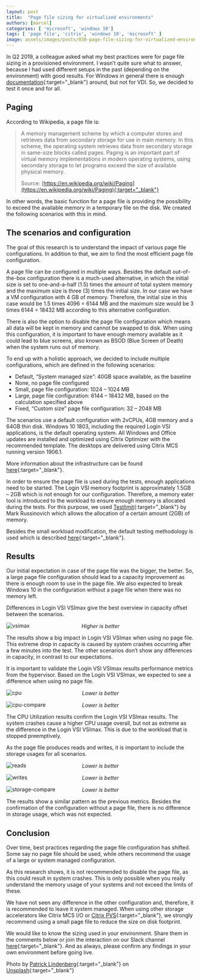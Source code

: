 ```yaml
---
layout: post
title:  "Page file sizing for virtualized environments"
authors: [marcel]
categories: [ 'microsoft', 'windows 10']
tags: [ 'page file', 'citrix', 'windows 10', 'microsoft' ]
image: assets/images/posts/038-page-file-sizing-for-virtualized-environments/038-page-file-feature-image.png
---
```

In Q2 2019, a colleague asked what my best practices were for page file sizing in a provisioned environment. I wasn’t quite sure what to answer, because I had used different setups in the past (depending on the environment) with good results. For Windows in general there is enough [documentation](https://docs.microsoft.com/en-us/windows/client-management/determine-appropriate-page-file-size){:target="_blank"} around, but not for VDI. So, we decided to test it once and for all.

## Paging
According to Wikipedia, a page file is:

> A memory management scheme by which a computer stores and retrieves data from secondary storage for use in main memory. In this scheme, the operating system retrieves data from secondary storage in same-size blocks called pages. Paging is an important part of virtual memory implementations in modern operating systems, using secondary storage to let programs exceed the size of available physical memory.
>
> Source: [https://en.wikipedia.org/wiki/Paging](https://en.wikipedia.org/wiki/Paging){:target="_blank"}

In other words, the basic function for a page file is providing the possibility to exceed the available memory in a temporary file on the disk. We created the following scenarios with this in mind.

## The scenarios and configuration
The goal of this research is to understand the impact of various page file configurations. In addition to that, we aim to find the most efficient page file configuration.

A page file can be configured in multiple ways. Besides the default out-of-the-box configuration there is a much-used alternative, in which the initial size is set to one-and-a-half (1.5) times the amount of total system memory and the maximum size is three (3) times the initial size. In our case we have a VM configuration with 4 GB of memory. Therefore, the initial size in this case would be 1.5 times 4096 = 6144 MB and the maximum size would be 3 times 6144 = 18432 MB according to this alternative configuration.

There is also the option to disable the page file configuration which means all data will be kept in memory and cannot be swapped to disk. When using this configuration, it is important to have enough memory available as it could lead to blue screens, also known as BSOD (Blue Screen of Death) when the system runs out of memory.

To end up with a holistic approach, we decided to include multiple configurations, which are defined in the following scenarios:

  * Default, “System managed size”: 40GB space available, as the baseline
  * None, no page file configured
  * Small, page file configuration: 1024 – 1024 MB
  * Large, page file configuration: 6144 – 18432 MB, based on the calculation specified above
  * Fixed, “Custom size” page file configuration: 32 – 2048 MB

The scenarios use a default configuration with 2vCPUs, 4GB memory and a 64GB thin disk. Windows 10 1803, including the required Login VSI applications, is the default operating system. All Windows and Office updates are installed and optimized using Citrix Optimizer with the recommended template. The desktops are delivered using Citrix MCS running version 1906.1.

More information about the infrastructure can be found [here]({{site.baseurl}}/architecture-and-hardware-setup-overview-2018){:target="_blank"}.

In order to ensure the page file is used during the tests, enough applications need to be started. The Login VSI memory footprint is approximately 1.5GB – 2GB which is not enough for our configuration. Therefore, a memory eater tool is introduced to the workload to ensure enough memory is allocated during the tests. For this purpose, we used [Testlimit](https://docs.microsoft.com/en-us/sysinternals/downloads/testlimit){:target="_blank"} by Mark Russinovich which allows the allocation of a certain amount (2GB) of memory.

Besides the small workload modification, the default testing methodology is used which is described [here]({{site.baseurl}}/insight-in-the-testing-methodology){:target="_blank"}.

## Results
Our initial expectation in case of the page file was the bigger, the better. So, a large page file configuration should lead to a capacity improvement as there is enough room to use in the page file. We also expected to break Windows 10 in the configuration without a page file when there was no memory left.

Differences in Login VSI VSImax give the best overview in capacity offset between the scenarios.

![vsimax]({{site.baseurl}}/assets/images/posts/038-page-file-sizing-for-virtualized-environments/038-page-file-vsimax.png)
<p align="center" style="margin-top: -30px;" >
  <i>Higher is better</i>
</p>

The results show a big impact in Login VSI VSImax when using no page file. This extreme drop in capacity is caused by system crashes occurring after a few minutes into the test. The other scenarios don’t show any differences in capacity, in contrast to our expectations.

It is important to validate the Login VSI VSImax results performance metrics from the hypervisor. Based on the Login VSI VSImax, we expected to see a difference when using no page file.

![cpu]({{site.baseurl}}/assets/images/posts/038-page-file-sizing-for-virtualized-environments/038-page-file-host-cpu.png)
<p align="center" style="margin-top: -30px;" >
  <i>Lower is better</i>
</p>

![cpu-compare]({{site.baseurl}}/assets/images/posts/038-page-file-sizing-for-virtualized-environments/038-page-file-host-cpu-compare.png)
<p align="center" style="margin-top: -30px;" >
  <i>Lower is better</i>
</p>

The CPU Utilization results confirm the Login VSI VSImax results. The system crashes cause a higher CPU usage overall, but not as extreme as the difference in the Login VSI VSImax. This is due to the workload that is stopped preemptively.

As the page file produces reads and writes, it is important to include the storage usages for all scenarios.

![reads]({{site.baseurl}}/assets/images/posts/038-page-file-sizing-for-virtualized-environments/038-page-file-host-reads.png)
<p align="center" style="margin-top: -30px;" >
  <i>Lower is better</i>
</p>

![writes]({{site.baseurl}}/assets/images/posts/038-page-file-sizing-for-virtualized-environments/038-page-file-host-writes.png)
<p align="center" style="margin-top: -30px;" >
  <i>Lower is better</i>
</p>

![storage-compare]({{site.baseurl}}/assets/images/posts/038-page-file-sizing-for-virtualized-environments/038-page-file-host-reads-writes-compare.png)
<p align="center" style="margin-top: -30px;" >
  <i>Lower is better</i>
</p>

The results show a similar pattern as the previous metrics. Besides the confirmation of the configuration without a page file, there is no difference in storage usage, which was not expected.

## Conclusion
Over time, best practices regarding the page file configuration has shifted. Some say no page file should be used, while others recommend the usage of a large or system managed configuration.

As this research shows, it is not recommended to disable the page file, as this could result in system crashes. This is only possible when you really understand the memory usage of your systems and not exceed the limits of these.

We have not seen any difference in the other configuration and, therefore, it is recommended to leave it system managed. When using other storage accelerators like Citrix MCS I/O or [Citrix PVS](https://www.carlstalhood.com/pvs-master-device-preparation/#pagefile){:target="_blank"}, we strongly recommend using a small page file to reduce the size on disk footprint.

We would like to know the sizing used in your environment. Share them in the comments below or join the interaction on our Slack channel [here](https://{{site.title}}.slack.com){:target="_blank"}. And as always, please confirm any findings in your own environment before going live.

Photo by [Patrick Lindenberg](https://unsplash.com/@heapdump?utm_source=unsplash&utm_medium=referral&utm_content=creditCopyText){:target="_blank"} on [Unsplash](https://unsplash.com/?utm_source=unsplash&utm_medium=referral&utm_content=creditCopyText){:target="_blank"}
